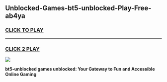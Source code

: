 
## Unblocked-Games-bt5-unblocked-Play-Free-ab4ya
<h3>
<a href="https://premium76.site?title=bt5-unblocked&ref=18A1">CLICK TO PLAY</a></h3>
<hr>

<h3>
<a href="https://premium76.site?title=bt5-unblocked&ref=18A1">CLICK 2 PLAY</a>
  
</h3>

<a href="https://premium76.site?title=bt5-unblocked&ref=18A1"><img src="https://clearcache.store/games.png"></a>


**bt5-unblocked games unblocked: Your Gateway to Fun and Accessible Online Gaming**
